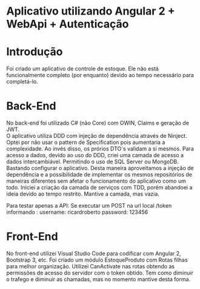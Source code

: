 # Aplicativo utilizando Angular 2 + WebApi + Autenticação 

# Introdução

Foi criado um aplicativo de controle de estoque.
Ele não está funcionalmente completo (por enquanto) devido ao tempo necessário para completá-lo.


# Back-End

No back-end foi utilizado C# (não Core) com OWIN, Claims e geração de JWT.  
O aplicativo utiliza DDD com injeção de dependência através de Ninject. Optei por não usar o pattern de Specification pois aumentaria a complexidade. Ao invés disso, os prórios DTO´s validam a si mesmos.
Para acesso a dados, devido ao uso do DDD, criei uma camada de acesso a dados intercambiável. Permitindo o uso de SQL Server ou MongoDB. Bastando configurar o aplicativo. Desta maneira aproveitamos a injeção de dependência e a possibilidade de implementar os mesmos repositórios de maneiras diferentes sem afetar o funcionamento do aplicativo como um todo.
Iniciei a criação da camada de serviços com TDD, porém abandoei a ideia devido ao tempo restrito. Mantive a camada, mas vazia.

Para testar apenas a API:
Se executar um POST na url local /token informando :
username: ricardroberto
password: 123456


# Front-End

No front-end utilizei Visual Studio Code para codificar com Angular 2, Bootstrap 3, etc.
Foi criado um módulo EstoqueProduto com Rotas filhas para melhor organização.
Utilizei CanActivate nas rotas obtendo as permissões de acesso do servidor com o token obtido. Tem como diminuir o trafego e diminuir as chamadas, mas no momento mantive desta forma.


